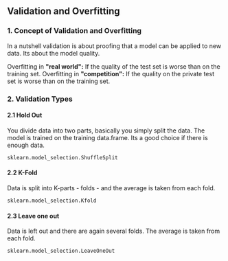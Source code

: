 ## Validation and Overfitting

### 1. Concept of Validation and Overfitting

In a nutshell validation is about proofing that a model can be applied to new data. Its about the model quality.

Overfitting in **"real world":** If the quality of the test set is worse than on the training set.
Overfitting in **"competition":** If the quality on the private test set is worse than on the training set.

### 2. Validation Types

#### 2.1 Hold Out

You divide data into two parts, basically you simply split the data. The model is trained on the training data.frame. Its a good choice if there is enough data.

`sklearn.model_selection.ShuffleSplit`

#### 2.2 K-Fold

Data is split into K-parts - folds - and the average is taken from each fold.

`sklearn.model_selection.Kfold`

#### 2.3 Leave one out

Data is left out and there are again several folds. The average is taken from each fold.

`sklearn.model_selection.LeaveOneOut`
